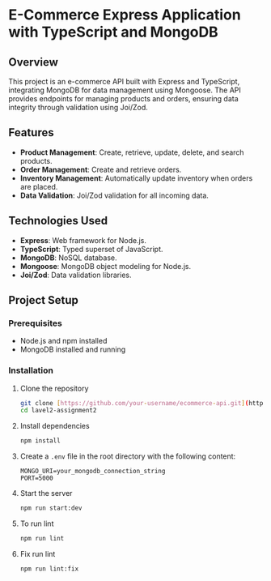 # E-Commerce Express Application with TypeScript and MongoDB

## Overview

This project is an e-commerce API built with Express and TypeScript, integrating MongoDB for data management using Mongoose. The API provides endpoints for managing products and orders, ensuring data integrity through validation using Joi/Zod.

## Features

- **Product Management**: Create, retrieve, update, delete, and search products.
- **Order Management**: Create and retrieve orders.
- **Inventory Management**: Automatically update inventory when orders are placed.
- **Data Validation**: Joi/Zod validation for all incoming data.

## Technologies Used

- **Express**: Web framework for Node.js.
- **TypeScript**: Typed superset of JavaScript.
- **MongoDB**: NoSQL database.
- **Mongoose**: MongoDB object modeling for Node.js.
- **Joi/Zod**: Data validation libraries.

## Project Setup

### Prerequisites

- Node.js and npm installed
- MongoDB installed and running

### Installation

1. Clone the repository
    ```bash
    git clone [https://github.com/your-username/ecommerce-api.git](https://github.com/aminsk12/batch3-assignment-2)
    cd lavel2-assignment2
    ```

2. Install dependencies
    ```bash
    npm install
    ```

3. Create a `.env` file in the root directory with the following content:
    ```
    MONGO_URI=your_mongodb_connection_string
    PORT=5000
    ```

4. Start the server
    ```bash
   npm run start:dev
    ```
5. To run lint
    ```bash
   npm run lint
    ```
6. Fix run lint
    ```bash
   npm run lint:fix
    ```